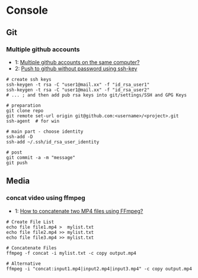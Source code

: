 # Console

## Git

### Multiple github accounts

- 1: [Multiple github accounts on the same computer?](https://stackoverflow.com/questions/3860112/multiple-github-accounts-on-the-same-computer)
- 2: [Push to github without password using ssh-key](https://stackoverflow.com/questions/14762034/push-to-github-without-password-using-ssh-key)

```
# create ssh keys
ssh-keygen -t rsa -C "user1@mail.xx" -f "id_rsa_user1"
ssh-keygen -t rsa -C "user1@mail.xx" -f "id_rsa_user2"
# ... ; and then add pub rsa keys into git/settings/SSH and GPG Keys

# preparation
git clone repo
git remote set-url origin git@github.com:<username>/<project>.git
ssh-agent  # for win

# main part - choose identity
ssh-add -D
ssh-add ~/.ssh/id_rsa_user_identity

# post
git commit -a -m "message"
git push
```

## Media

### concat video using ffmpeg

- 1: [How to concatenate two MP4 files using FFmpeg?](https://stackoverflow.com/questions/7333232/how-to-concatenate-two-mp4-files-using-ffmpeg)

```
# Create File List
echo file file1.mp4 >  mylist.txt
echo file file2.mp4 >> mylist.txt
echo file file3.mp4 >> mylist.txt

# Concatenate Files
ffmpeg -f concat -i mylist.txt -c copy output.mp4

# Alternative 
ffmpeg -i "concat:input1.mp4|input2.mp4|input3.mp4" -c copy output.mp4
```
